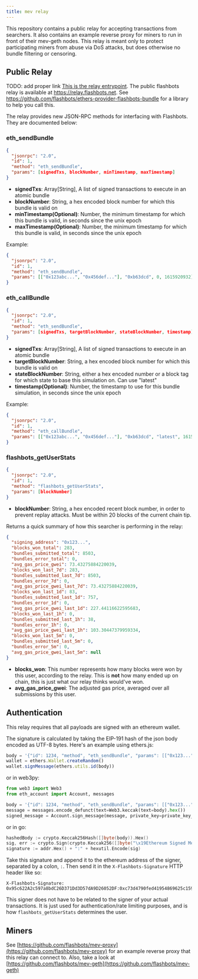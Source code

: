 ```yaml
---
title: mev relay
---
```


This repository contains a public relay for accepting transactions from searchers. It also contains an example reverse proxy for miners to run in front of their mev-geth nodes. This relay is meant only to protect participating miners from abuse via DoS attacks, but does otherwise no bundle filtering or censoring.

## Public Relay

TODO: add proper link
[This is the relay entrypoint](#). The public flashbots relay is available at https://relay.flashbots.net. See https://github.com/flashbots/ethers-provider-flashbots-bundle for a library to help you call this.

The relay provides new JSON-RPC methods for interfacing with Flashbots. They are documented below:

### eth_sendBundle

```json
{
  "jsonrpc": "2.0",
  "id": 1,
  "method": "eth_sendBundle",
  "params": [signedTxs, blockNumber, minTimestamp, maxTimestamp]
}
```

- **signedTxs**: Array[String], A list of signed transactions to execute in an atomic bundle
- **blockNumber**: String, a hex encoded block number for which this bundle is valid on
- **minTimestamp(Optional)**: Number, the minimum timestamp for which this bundle is valid, in seconds since the unix epoch
- **maxTimestamp(Optional)**: Number, the minimum timestamp for which this bundle is valid, in seconds since the unix epoch

Example:

```json
{
  "jsonrpc": "2.0",
  "id": 1,
  "method": "eth_sendBundle",
  "params": [["0x123abc...", "0x456def..."], "0xb63dcd", 0, 1615920932]
}
```

### eth_callBundle

```json
{
  "jsonrpc": "2.0",
  "id": 1,
  "method": "eth_sendBundle",
  "params": [signedTxs, targetBlockNumber, stateBlockNumber, timestamp]
}
```

- **signedTxs**: Array[String], A list of signed transactions to execute in an atomic bundle
- **targetBlockNumber**: String, a hex encoded block number for which this bundle is valid on
- **stateBlockNumber**: String, either a hex encoded number or a block tag for which state to base this simulation on. Can use "latest"
- **timestamp(Optional)**: Number, the timestamp to use for this bundle simulation, in seconds since the unix epoch

Example:

```json
{
  "jsonrpc": "2.0",
  "id": 1,
  "method": "eth_callBundle",
  "params": [["0x123abc...", "0x456def..."], "0xb63dcd", "latest", 1615920932]
}
```

### flashbots_getUserStats

```json
{
  "jsonrpc": "2.0",
  "id": 1,
  "method": "flashbots_getUserStats",
  "params": [blockNumber]
}
```

- **blockNumber**: String, a hex encoded recent block number, in order to prevent replay attacks. Must be within 20 blocks of the current chain tip.

Returns a quick summary of how this searcher is performing in the relay:

```json
{
  "signing_address": "0x123...",
  "blocks_won_total": 283,
  "bundles_submitted_total": 8503,
  "bundles_error_total": 0,
  "avg_gas_price_gwei": 73.43275884220039,
  "blocks_won_last_7d": 283,
  "bundles_submitted_last_7d": 8503,
  "bundles_error_7d": 0,
  "avg_gas_price_gwei_last_7d": 73.43275884220039,
  "blocks_won_last_1d": 83,
  "bundles_submitted_last_1d": 757,
  "bundles_error_1d": 0,
  "avg_gas_price_gwei_last_1d": 227.44116622595683,
  "blocks_won_last_1h": 0,
  "bundles_submitted_last_1h": 38,
  "bundles_error_1h": 0,
  "avg_gas_price_gwei_last_1h": 103.30447379959334,
  "blocks_won_last_5m": 0,
  "bundles_submitted_last_5m": 0,
  "bundles_error_5m": 0,
  "avg_gas_price_gwei_last_5m": null
}
```

- **blocks_won**: This number represents how many blocks were won by this user, according to the relay. This is **not** how many ended up on chain, this is just what our relay thinks would've won.
- **avg_gas_price_gwei**: The adjusted gas price, averaged over all submissions by this user.

## Authentication

This relay requires that all payloads are signed with an ethereum wallet.

The signature is calculated by taking the EIP-191 hash of the json body encoded as UTF-8 bytes. Here's an example using ethers.js:

```js
body = '{"id": 1234, "method", "eth_sendBundle", "params": [["0x123..."], "0xB84969"]}'
wallet = ethers.Wallet.createRandom()
wallet.signMessage(ethers.utils.id(body))
```

or in web3py:

```py
from web3 import Web3
from eth_account import Account, messages

body = '{"id": 1234, "method", "eth_sendBundle", "params": [["0x123..."], "0xB84969"]}'
message = messages.encode_defunct(text=Web3.keccak(text=body).hex())
signed_message = Account.sign_message(message, private_key=private_key_hex)
```

or in go:

```go
hashedBody := crypto.Keccak256Hash([]byte(body)).Hex()
sig, err := crypto.Sign(crypto.Keccak256([]byte("\x19Ethereum Signed Message:\n"+strconv.Itoa(len(hashedBody))+hashedBody)), pk)
signature := addr.Hex() + ":" + hexutil.Encode(sig)
```

Take this signature and append it to the ethereum address of the signer, separated by a colon, `:`. Then send it in the `X-Flashbots-Signature` HTTP header like so:

```
X-Flashbots-Signature: 0x95c622A2c597a8bdC26D371Dd3D57dA9D26052DF:0xc73d4790fed41954869625c159a4617e3374019839a8ad72de15e41371719d6873c780e00293fcdc100aa505f33dd8480e7b07551483c8c438fe8236972d26ca1c
```

This signer does not have to be related to the signer of your actual transactions. It is just used for authentication/rate limiting purposes, and is how `flashbots_getUserStats` determines the user.

## Miners

See [https://github.com/flashbots/mev-proxy](https://github.com/flashbots/mev-proxy) for an example reverse proxy that this relay can connect to. Also, take a look at [https://github.com/flashbots/mev-geth](https://github.com/flashbots/mev-geth)
